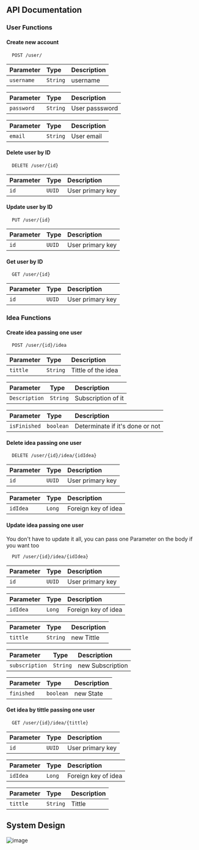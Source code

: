 ## API Documentation

### User Functions

#### Create new account

```http
  POST /user/
```

| Parameter   | Type       | Description                           |
| :---------- | :--------- | :---------------------------------- |
| `username` | `String` | username |

| Parameter   | Type       | Description                           |
| :---------- | :--------- | :---------------------------------- |
| `password` | `String` | User passsword |

| Parameter   | Type       | Description                           |
| :---------- | :--------- | :---------------------------------- |
| `email` | `String` | User email |

#### Delete user by ID

```http
  DELETE /user/{id}
```

| Parameter   | Type       | Description                           |
| :---------- | :--------- | :---------------------------------- |
| `id` | `UUID` | User primary key |

#### Update user by ID

```http
  PUT /user/{id}
```

| Parameter   | Type       | Description                           |
| :---------- | :--------- | :---------------------------------- |
| `id` | `UUID` | User primary key |

#### Get user by ID

```http
  GET /user/{id}
```

| Parameter   | Type       | Description                                   |
| :---------- | :--------- | :------------------------------------------ |
| `id`      | `UUID` |  User primary key |

### Idea Functions

#### Create idea passing one user

```http
  POST /user/{id}/idea
```

| Parameter   | Type       | Description                           |
| :---------- | :--------- | :---------------------------------- |
| `tittle` | `String` | Tittle of the idea |

| Parameter   | Type       | Description                           |
| :---------- | :--------- | :---------------------------------- |
| `Description` | `String` | Subscription of it  |

| Parameter   | Type       | Description                           |
| :---------- | :--------- | :---------------------------------- |
| `isFinished` | `boolean` | Determinate if it's done or not |

#### Delete idea passing one user

```http
  DELETE /user/{id}/idea/{idIdea}
```

| Parameter   | Type       | Description                           |
| :---------- | :--------- | :---------------------------------- |
| `id` | `UUID` | User primary key |

| Parameter   | Type       | Description                           |
| :---------- | :--------- | :---------------------------------- |
| `idIdea` | `Long` | Foreign key of idea |

#### Update idea passing one user
You don't have to update it all, you can pass one Parameter on the body if you want too

```http
  PUT /user/{id}/idea/{idIdea}
```

| Parameter   | Type       | Description                           |
| :---------- | :--------- | :---------------------------------- |
| `id` | `UUID` | User primary key |

| Parameter   | Type       | Description                           |
| :---------- | :--------- | :---------------------------------- |
| `idIdea` | `Long` | Foreign key of idea |

| Parameter   | Type       | Description                           |
| :---------- | :--------- | :---------------------------------- |
| `tittle` | `String` | new Tittle |

| Parameter   | Type       | Description                           |
| :---------- | :--------- | :---------------------------------- |
| `subscription` | `String` | new Subscription |

| Parameter   | Type       | Description                           |
| :---------- | :--------- | :---------------------------------- |
| `finished` | `boolean` | new State|  finished|not finished |

#### Get idea by tittle passing one user

```http
  GET /user/{id}/idea/{tittle}
```

| Parameter   | Type       | Description                                   |
| :---------- | :--------- | :------------------------------------------ |
| `id`      | `UUID` |  User primary key |

| Parameter   | Type       | Description                           |
| :---------- | :--------- | :---------------------------------- |
| `idIdea` | `Long` | Foreign key of idea |

| Parameter   | Type       | Description                           |
| :---------- | :--------- | :---------------------------------- |
| `tittle` | `String` |Tittle |


## System Design
![image](https://github.com/raphaelaugustb/thinker.io/assets/66183690/ffb34e1c-a4f5-4ccc-9267-08106fdc6fbc)


